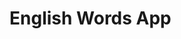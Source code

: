 # English Words App

<!--これは、次の教材で作られたサンプルアプリケーションです。   -->
<!--[*Ruby on Rails チュートリアル: 実例を使って Rails を学ぼう*](http://railstutorial.jp/)-->
<!--[Michael Hartl](http://www.michaelhartl.com/) 著-->

<!--## ライセンス-->

<!--[Ruby Rails チュートリアル](http://railstutorial.jp/)内にあるすべてのソースコードは-->
<!--MIT ライセンスと Beerware ライセンスのもとに公開されています。-->
<!--詳細は [LICENSE.md](LICENSE.md) をご覧ください。-->

<!--## 使い方-->

<!--このアプリケーションを動かす場合は、まずはリポジトリを手元にクローンしてください。-->
<!--次に、次のコマンドで必要になる Ruby Gems をインストールします。-->

<!--```-->
<!--$ bundle install --without production-->
<!--```-->

<!--その後、データベースへのマイグレーションを実行します。-->

<!--```-->
<!--$ rails db:migrate-->
<!--```-->

<!--最後に、テストを実行してうまく動いているかどうか確認してください。-->

<!--```-->
<!--$ rails test-->
<!--```-->

<!--テストが無事に通ったら、Railsサーバーを立ち上げる準備が整っているはずです。-->

<!--```-->
<!--$ rails server-->
<!--```-->

<!--詳しくは、[*Ruby on Rails チュートリアル*](http://railstutorial.jp/)を参考にしてください。-->